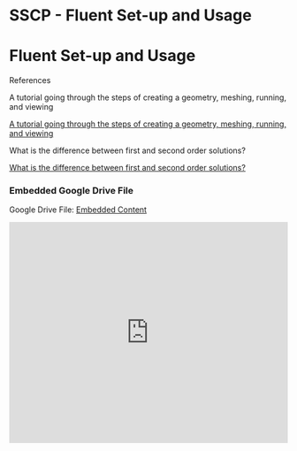 # SSCP - Fluent Set-up and Usage

# Fluent Set-up and Usage

References

A tutorial going through the steps of creating a geometry, meshing, running, and viewing

[A tutorial going through the steps of creating a geometry, meshing, running, and viewing](http://www.youtube.com/user/eoescipy?feature=watch)

What is the difference between first and second order solutions?

[What is the difference between first and second order solutions?](http://www.cfd-online.com/Forums/fluent/110117-difference-between-first-order-second-order.html)

[](https://drive.google.com/folderview?id=1_cu2DFgerQQKNiXWnlY2y3VAhNFVZNPB)

### Embedded Google Drive File

Google Drive File: [Embedded Content](https://drive.google.com/embeddedfolderview?id=1_cu2DFgerQQKNiXWnlY2y3VAhNFVZNPB#list)

<iframe width="100%" height="400" src="https://drive.google.com/embeddedfolderview?id=1_cu2DFgerQQKNiXWnlY2y3VAhNFVZNPB#list" frameborder="0"></iframe>

